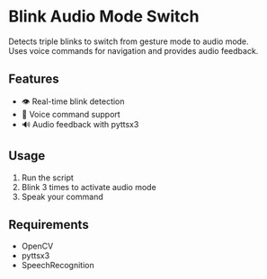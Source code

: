 # Blink Audio Mode Switch 
Detects triple blinks to switch from gesture mode to audio mode.  
Uses voice commands for navigation and provides audio feedback.

## Features
- 👁️ Real-time blink detection
- 🎤 Voice command support
- 🔊 Audio feedback with pyttsx3

## Usage
1. Run the script
2. Blink 3 times to activate audio mode
3. Speak your command

## Requirements
- OpenCV
- pyttsx3
- SpeechRecognition
